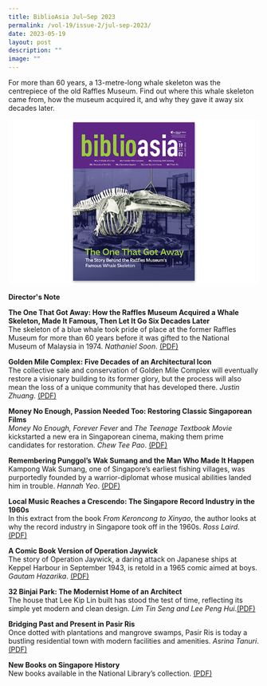 ```yaml
---
title: BiblioAsia Jul–Sep 2023
permalink: /vol-19/issue-2/jul-sep-2023/
date: 2023-05-19
layout: post
description: ""
image: ""
---
```

For more than 60 years, a 13-metre-long whale skeleton was the centrepiece of the old Raffles Museum. Find out where this whale skeleton came from, how the museum acquired it, and why they gave it away six decades later.


<img src="/images/Vol%2019%20Issue%202/biblioasia_19_2_cover.png">

<a style="text-decoration: none; font-weight: bold;" href="/vol-19/issue-2/jul-sep-2023/director-note/">Director's Note</a>

<a style="text-decoration: none; font-weight: bold;" href="/vol-19/issue-2/jul-sep-2023/whales-skeletons-museums/">The One That Got Away: How the Raffles Museum Acquired a Whale Skeleton, Made It Famous, Then Let It Go Six Decades Later
</a><br>The skeleton of a blue whale took pride of place at the former Raffles Museum for more than 60 years before it was gifted to the National Museum of Malaysia in 1974. *Nathaniel Soon*. [(PDF)](/files/pdf/Vol%2019/Issue%202/1%20raffles%20museum%20whale%20edited.pdf)

<a style="text-decoration: none; font-weight: bold;" href="/vol-19/issue-2/jul-sep-2023/golden-mile-complex/">Golden Mile Complex: Five Decades of an Architectural Icon  </a><br>The collective sale and conservation of Golden Mile Complex will eventually restore a visionary building to its former glory, but the process will also mean the loss of a unique community that has developed there. *Justin Zhuang*.
 [(PDF)](/files/pdf/Vol%2019/Issue%202/2%20golden%20mile%20complex.pdf)
 
 <a style="text-decoration: none; font-weight: bold;" href="/vol-19/issue-2/jul-sep-2023/restoring-singaporean-films/">Money No Enough, Passion Needed Too: Restoring Classic Singaporean Films </a><br>*Money No Enough, Forever Fever* and *The Teenage Textbook Movie* kickstarted a new era in Singaporean cinema, making them prime candidates for restoration. *Chew Tee Pao*. [(PDF)](/files/pdf/Vol%2019/Issue%202/3%20restoring%20classic%20singaporean%20films.pdf)
 
<a style="text-decoration: none; font-weight: bold;" href="/vol-19/issue-2/jul-sep-2023/test6/">Remembering Punggol’s Wak Sumang and the Man Who Made It Happen  </a><br>Kampong Wak Sumang, one of Singapore’s earliest fishing villages, was purportedly founded by a warrior-diplomat whose musical abilities landed him in trouble. *Hannah Yeo*. [(PDF)](/files/pdf/Vol%2019/Issue%202/4%20kampong%20wak%20sumang%20edited.pdf)

<a style="text-decoration: none; font-weight: bold;" href="/vol-19/issue-2/jul-sep-2023/singapore-record-industry-1960s/">Local Music Reaches a Crescendo: The Singapore Record Industry in the 1960s </a><br>In this extract from the book *From Keroncong to Xinyao*, the author looks at why the record industry in Singapore took off in the 1960s. *Ross Laird*. [(PDF)](/files/pdf/Vol%2019/Issue%202/5%20singapore%20record%20industry%20in%20the%201960s.pdf)

<a style="text-decoration: none; font-weight: bold;" href="/vol-19/issue-2/jul-sep-2023/operation-jaywick-comic-book-victor/">A Comic Book Version of Operation Jaywick</a><br>The story of Operation Jaywick, a daring attack on Japanese ships at Keppel Harbour in September 1943, is retold in a 1965 comic aimed at boys. *Gautam Hazarika*. [(PDF)](/files/pdf/Vol%2019/Issue%202/6%20operation%20jaywick%20comic.pdf)

<a style="text-decoration: none; font-weight: bold;" href="/vol-19/issue-2/jul-sep-2023/lee-kip-lin-binjai-park-house/">32 Binjai Park: The Modernist Home of an Architect</a><br>The house that Lee Kip Lin built has stood the test of time, reflecting its simple yet modern and clean design. *Lim Tin Seng and Lee Peng Hui*.[(PDF)](/files/pdf/Vol%2019/Issue%202/7%20lee%20kip%20lin%20house.pdf)

<a style="text-decoration: none; font-weight: bold;" href="/vol-19/issue-2/jul-sep-2023/history-pasir-ris/">Bridging Past and Present in Pasir Ris</a><br>Once dotted with plantations and mangrove swamps, Pasir Ris is today a bustling residential town with modern facilities and amenities. *Asrina Tanuri*. [(PDF)](/files/pdf/Vol%2019/Issue%202/8%20history%20of%20pasir%20ris.pdf)

<a style="text-decoration: none; font-weight: bold;" href="/vol-19/issue-1/apr-jun-2023/new-books-singapore-history/">New Books on Singapore History </a><br>New books available in the National Library’s collection. [(PDF)](/files/pdf/Vol%2019/Issue%202/9%20new%20books%20on%20singapore%20history.pdf)